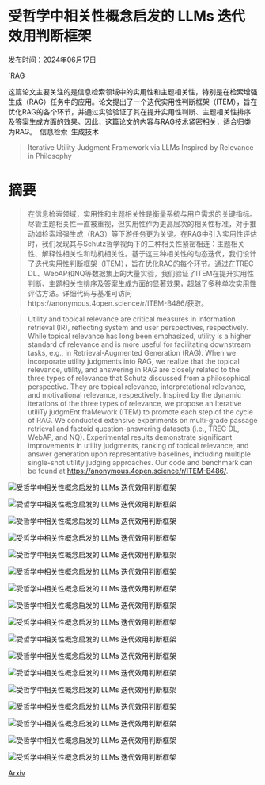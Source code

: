# 受哲学中相关性概念启发的 LLMs 迭代效用判断框架

发布时间：2024年06月17日

`RAG

这篇论文主要关注的是信息检索领域中的实用性和主题相关性，特别是在检索增强生成（RAG）任务中的应用。论文提出了一个迭代实用性判断框架（ITEM），旨在优化RAG的各个环节，并通过实验验证了其在提升实用性判断、主题相关性排序及答案生成方面的效果。因此，这篇论文的内容与RAG技术紧密相关，适合归类为RAG。` `信息检索` `生成技术`

> Iterative Utility Judgment Framework via LLMs Inspired by Relevance in Philosophy

# 摘要

> 在信息检索领域，实用性和主题相关性是衡量系统与用户需求的关键指标。尽管主题相关性一直被重视，但实用性作为更高层次的相关性标准，对于推动如检索增强生成（RAG）等下游任务更为关键。在RAG中引入实用性评估时，我们发现其与Schutz哲学视角下的三种相关性紧密相连：主题相关性、解释性相关性和动机相关性。基于这三种相关性的动态迭代，我们设计了迭代实用性判断框架（ITEM），旨在优化RAG的每个环节。通过在TREC DL、WebAP和NQ等数据集上的大量实验，我们验证了ITEM在提升实用性判断、主题相关性排序及答案生成方面的显著效果，超越了多种单次实用性评估方法。详细代码与基准可访问https://anonymous.4open.science/r/ITEM-B486/获取。

> Utility and topical relevance are critical measures in information retrieval (IR), reflecting system and user perspectives, respectively. While topical relevance has long been emphasized, utility is a higher standard of relevance and is more useful for facilitating downstream tasks, e.g., in Retrieval-Augmented Generation (RAG). When we incorporate utility judgments into RAG, we realize that the topical relevance, utility, and answering in RAG are closely related to the three types of relevance that Schutz discussed from a philosophical perspective. They are topical relevance, interpretational relevance, and motivational relevance, respectively. Inspired by the dynamic iterations of the three types of relevance, we propose an Iterative utiliTy judgmEnt fraMework (ITEM) to promote each step of the cycle of RAG. We conducted extensive experiments on multi-grade passage retrieval and factoid question-answering datasets (i.e., TREC DL, WebAP, and NQ). Experimental results demonstrate significant improvements in utility judgments, ranking of topical relevance, and answer generation upon representative baselines, including multiple single-shot utility judging approaches. Our code and benchmark can be found at https://anonymous.4open.science/r/ITEM-B486/.

![受哲学中相关性概念启发的 LLMs 迭代效用判断框架](../../../paper_images/2406.11290/x1.png)

![受哲学中相关性概念启发的 LLMs 迭代效用判断框架](../../../paper_images/2406.11290/x2.png)

![受哲学中相关性概念启发的 LLMs 迭代效用判断框架](../../../paper_images/2406.11290/x3.png)

![受哲学中相关性概念启发的 LLMs 迭代效用判断框架](../../../paper_images/2406.11290/x4.png)

![受哲学中相关性概念启发的 LLMs 迭代效用判断框架](../../../paper_images/2406.11290/x5.png)

![受哲学中相关性概念启发的 LLMs 迭代效用判断框架](../../../paper_images/2406.11290/x6.png)

![受哲学中相关性概念启发的 LLMs 迭代效用判断框架](../../../paper_images/2406.11290/x7.png)

![受哲学中相关性概念启发的 LLMs 迭代效用判断框架](../../../paper_images/2406.11290/x8.png)

![受哲学中相关性概念启发的 LLMs 迭代效用判断框架](../../../paper_images/2406.11290/x9.png)

![受哲学中相关性概念启发的 LLMs 迭代效用判断框架](../../../paper_images/2406.11290/x10.png)

![受哲学中相关性概念启发的 LLMs 迭代效用判断框架](../../../paper_images/2406.11290/x11.png)

![受哲学中相关性概念启发的 LLMs 迭代效用判断框架](../../../paper_images/2406.11290/x12.png)

![受哲学中相关性概念启发的 LLMs 迭代效用判断框架](../../../paper_images/2406.11290/x13.png)

![受哲学中相关性概念启发的 LLMs 迭代效用判断框架](../../../paper_images/2406.11290/x14.png)

![受哲学中相关性概念启发的 LLMs 迭代效用判断框架](../../../paper_images/2406.11290/x15.png)

![受哲学中相关性概念启发的 LLMs 迭代效用判断框架](../../../paper_images/2406.11290/x16.png)

![受哲学中相关性概念启发的 LLMs 迭代效用判断框架](../../../paper_images/2406.11290/x17.png)

[Arxiv](https://arxiv.org/abs/2406.11290)